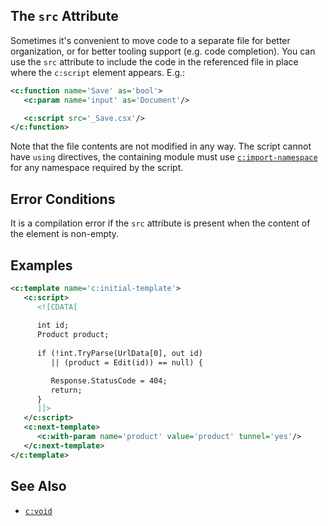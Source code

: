 ## The `src` Attribute

Sometimes it's convenient to move code to a separate file for better organization, or for better tooling support (e.g. code completion). You can use the `src` attribute to include the code in the referenced file in place where the `c:script` element appears. E.g.:

```xml
<c:function name='Save' as='bool'>
   <c:param name='input' as='Document'/>

   <c:script src='_Save.csx'/>
</c:function>
```

Note that the file contents are not modified in any way. The script cannot have `using` directives, the containing module must use [`c:import-namespace`](import-namespace.html) for any namespace required by the script.

## Error Conditions

It is a compilation error if the `src` attribute is present when the content of the element is non-empty.

## Examples

```xml
<c:template name='c:initial-template'>
   <c:script>
      <![CDATA[
      
      int id;
      Product product;
      
      if (!int.TryParse(UrlData[0], out id)
         || (product = Edit(id)) == null) {

         Response.StatusCode = 404;
         return;
      }
      ]]>
   </c:script>
   <c:next-template>
      <c:with-param name='product' value='product' tunnel='yes'/>
   </c:next-template>
</c:template>
```

## See Also

- [`c:void`](void.html)
